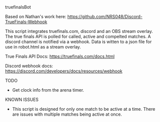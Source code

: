truefinalsBot

Based on Nathan's work here: https://github.com/NRS048/Discord-TrueFinals-Webhook

This script integrates truefinals.com, discord and an OBS stream overlay.
The true finals API is polled for called, active and compelted matches.
A discord channel is notified via a webhook.
Data is witten to a json file for use in robot.html as a stream overlay.

True Finals API Docs: https://truefinals.com/docs.html

Discord webhook docs: https://discord.com/developers/docs/resources/webhook

TODO
- Get clock info from the arena timer.

KNOWN ISSUES
- This script is designed for only one match to be active at a time. There are issues with multiple matches being active at once.

